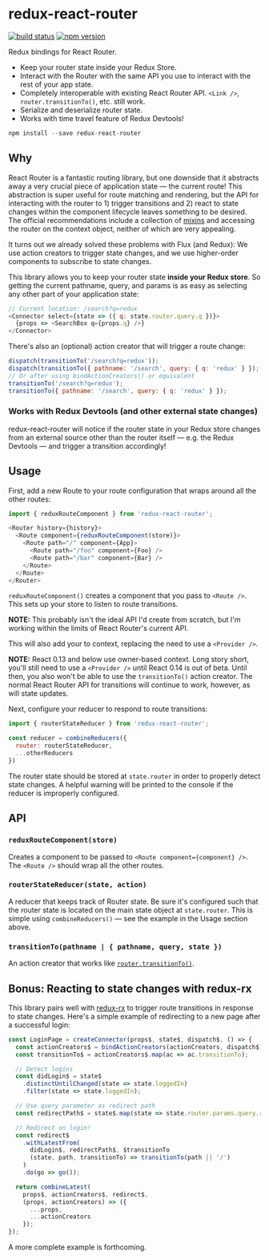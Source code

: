 redux-react-router
==================

[![build status](https://img.shields.io/travis/acdlite/redux-react-router/master.svg?style=flat-square)](https://travis-ci.org/acdlite/redux-react-router)
[![npm version](https://img.shields.io/npm/v/redux-react-router.svg?style=flat-square)](https://www.npmjs.com/package/redux-react-router)

Redux bindings for React Router.

- Keep your router state inside your Redux Store.
- Interact with the Router with the same API you use to interact with the rest of your app state.
- Completely interoperable with existing React Router API. `<Link />`, `router.transitionTo()`, etc. still work.
- Serialize and deserialize router state.
- Works with time travel feature of Redux Devtools!

```js
npm install --save redux-react-router
```

## Why

React Router is a fantastic routing library, but one downside that it abstracts away a very crucial piece of application state — the current route! This abstraction is super useful for route matching and rendering, but the API for interacting with the router to 1) trigger transitions and 2) react to state changes within the component lifecycle leaves something to be desired. The official recommendations include a collection of [mixins](https://github.com/rackt/react-router/tree/master/doc/04%20Mixins) and accessing the router on the context object, neither of which are very appealing.

It turns out we already solved these problems with Flux (and Redux): We use action creators to trigger state changes, and we use higher-order components to subscribe to state changes.

This library allows you to keep your router state **inside your Redux store**. So getting the current pathname, query, and params is as easy as selecting any other part of your application state:

```js
// Current location: /search?q=redux
<Connector select={state => ({ q: state.router.query.q })}>
  {props => <SearchBox q={props.q} />}
</Connector>
```

There's also an (optional) action creator that will trigger a route change:

```js
dispatch(transitionTo('/search?q=redux'));
dispatch(transitionTo({ pathname: '/search', query: { q: 'redux' } });
// Or after using bindActionCreators() or equivalent
transitionTo('/search?q=redux');
transitionTo({ pathname: '/search', query: { q: 'redux' } });
```

### Works with Redux Devtools (and other external state changes)

redux-react-router will notice if the router state in your Redux store changes from an external source other than the router itself — e.g. the Redux Devtools — and trigger a transition accordingly!

## Usage

First, add a new Route to your route configuration that wraps around all the other routes:

```js
import { reduxRouteComponent } from 'redux-react-router';

<Router history={history}>
  <Route component={reduxRouteComponent(store)}>
    <Route path="/" component={App}>
      <Route path="/foo" component={Foo} />
      <Route path="/bar" component={Bar} />
    </Route>
  </Route>
</Router>
```

`reduxRouteComponent()` creates a component that you pass to `<Route />`. This sets up your store to listen to route transitions.

**NOTE:** This probably isn't the ideal API I'd create from scratch, but I'm working within the limits of React Router's current API.

This will also add your to context, replacing the need to use a `<Provider />`.

**NOTE:** React 0.13 and below use owner-based context. Long story short, you'll still need to use a `<Provider />` until React 0.14 is out of beta. Until then, you also won't be able to use the `transitionTo()` action creator. The normal React Router API for transitions will continue to work, however, as will state updates.

Next, configure your reducer to respond to route transitions:

```js
import { routerStateReducer } from 'redux-react-router';

const reducer = combineReducers({
  router: routerStateReducer,
  ...otherReducers
})
```

The router state should be stored at `state.router` in order to properly detect state changes. A helpful warning will be printed to the console if the reducer is improperly configured.

## API

### `reduxRouteComponent(store)`

Creates a component to be passed to `<Route component={component} />`. The `<Route />` should wrap all the other routes.

### `routerStateReducer(state, action)`

A reducer that keeps track of Router state. Be sure it's configured such that the router state is located on the main state object at `state.router`. This is simple using `combineReducers()` — see the example in the Usage section above.

### `transitionTo(pathname | { pathname, query, state })`

An action creator that works like [`router.transitionTo()`](https://github.com/rackt/react-router/blob/master/doc/04%20Mixins/Navigation.md#transitionto).

## Bonus: Reacting to state changes with redux-rx

This library pairs well with [redux-rx](https://github.com/acdlite/redux-rx) to trigger route transitions in response to state changes. Here's a simple example of redirecting to a new page after a successful login:

```js
const LoginPage = createConnector(props$, state$, dispatch$, () => {
  const actionCreators$ = bindActionCreators(actionCreators, dispatch$);
  const transitionTo$ = actionCreators$.map(ac => ac.transitionTo);

  // Detect logins
  const didLogin$ = state$
    .distinctUntilChanged(state => state.loggedIn)
    .filter(state => state.loggedIn);

  // Use query parameter as redirect path
  const redirectPath$ = state$.map(state => state.router.params.query.redirect);

  // Redirect on login!
  const redirect$
    .withLatestFrom(
      didLogin$, redirectPath$, $transitionTo
      (state, path, transitionTo) => transitionTo(path || '/')
    )
    .do(go => go());

  return combineLatest(
    props$, actionCreators$, redirect$,
    (props, actionCreators) => ({
      ...props,
      ...actionCreators
    });
});
```

A more complete example is forthcoming.
